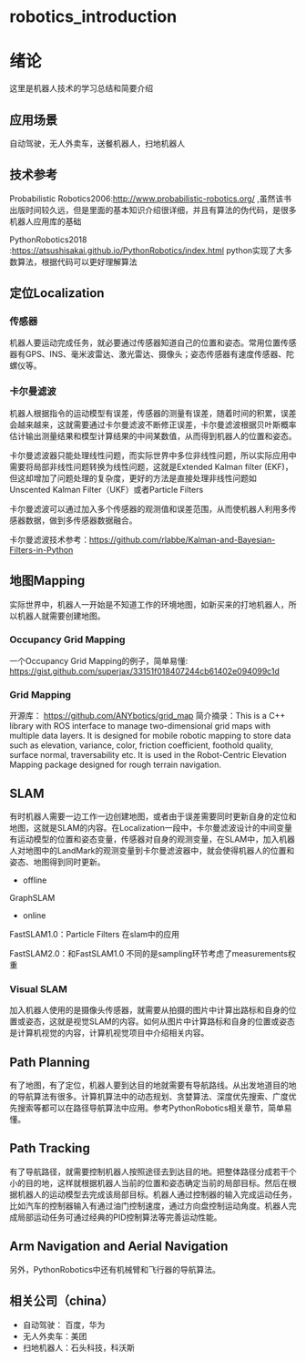 # robotics_introduction

# 绪论
这里是机器人技术的学习总结和简要介绍
## 应用场景
自动驾驶，无人外卖车，送餐机器人，扫地机器人
## 技术参考
Probabilistic Robotics2006:http://www.probabilistic-robotics.org/ ,虽然该书出版时间较久远，但是里面的基本知识介绍很详细，并且有算法的伪代码，是很多机器人应用库的基础

PythonRobotics2018 :https://atsushisakai.github.io/PythonRobotics/index.html  python实现了大多数算法，根据代码可以更好理解算法
## 定位Localization
### 传感器
机器人要运动完成任务，就必要通过传感器知道自己的位置和姿态。常用位置传感器有GPS、INS、毫米波雷达、激光雷达、摄像头；姿态传感器有速度传感器、陀螺仪等。

### 卡尔曼滤波
机器人根据指令的运动模型有误差，传感器的测量有误差，随着时间的积累，误差会越来越来，这就需要通过卡尔曼滤波不断修正误差，卡尔曼滤波根据贝叶斯概率估计输出测量结果和模型计算结果的中间某数值，从而得到机器人的位置和姿态。

卡尔曼滤波器只能处理线性问题，而实际世界中多位非线性问题，所以实际应用中需要将局部非线性问题转换为线性问题，这就是Extended Kalman filter (EKF)，但这却增加了问题处理的复杂度，更好的方法是直接处理非线性问题如Unscented Kalman Filter（UKF）或者Particle Filters

卡尔曼滤波可以通过加入多个传感器的观测值和误差范围，从而使机器人利用多传感器数据，做到多传感器数据融合。

卡尔曼滤波技术参考：https://github.com/rlabbe/Kalman-and-Bayesian-Filters-in-Python

## 地图Mapping
实际世界中，机器人一开始是不知道工作的环境地图，如新买来的打地机器人，所以机器人就需要创建地图。

### Occupancy Grid Mapping

一个Occupancy Grid Mapping的例子，简单易懂: https://gist.github.com/superjax/33151f018407244cb61402e094099c1d

###  Grid Mapping
开源库： https://github.com/ANYbotics/grid_map 简介摘录：This is a C++ library with ROS interface to manage two-dimensional grid maps with multiple data layers. It is designed for mobile robotic mapping to store data such as elevation, variance, color, friction coefficient, foothold quality, surface normal, traversability etc. It is used in the Robot-Centric Elevation Mapping package designed for rough terrain navigation.

##  SLAM
有时机器人需要一边工作一边创建地图，或者由于误差需要同时更新自身的定位和地图，这就是SLAM的内容。在Localization一段中，卡尔曼滤波设计的中间变量有运动模型的位置和姿态变量，传感器对自身的观测变量，在SLAM中，加入机器人对地图中的LandMark的观测变量到卡尔曼滤波器中，就会使得机器人的位置和姿态、地图得到同时更新。

- offline 

GraphSLAM 
- online

FastSLAM1.0：Particle Filters 在slam中的应用

FastSLAM2.0：和FastSLAM1.0 不同的是sampling环节考虑了measurements权重


### Visual SLAM
加入机器人使用的是摄像头传感器，就需要从拍摄的图片中计算出路标和自身的位置或姿态，这就是视觉SLAM的内容。如何从图片中计算路标和自身的位置或姿态是计算机视觉的内容，计算机视觉项目中介绍相关内容。
## Path Planning
有了地图，有了定位，机器人要到达目的地就需要有导航路线。从出发地道目的地的导航算法有很多。计算机算法中的动态规划、贪婪算法、深度优先搜索、广度优先搜索等都可以在路径导航算法中应用。参考PythonRobotics相关章节，简单易懂。

## Path Tracking
有了导航路径，就需要控制机器人按照途径去到达目的地。把整体路径分成若干个小的目的地，这样就根据机器人当前的位置和姿态确定当前的局部目标。然后在根据机器人的运动模型去完成该局部目标。机器人通过控制器的输入完成运动任务，比如汽车的控制器输入有通过油门控制速度，通过方向盘控制运动角度。机器人完成局部运动任务可通过经典的PID控制算法等完善运动性能。

## Arm Navigation  and Aerial Navigation
另外，PythonRobotics中还有机械臂和飞行器的导航算法。

## 相关公司（china）
- 自动驾驶： 百度，华为
- 无人外卖车：美团
- 扫地机器人：石头科技，科沃斯